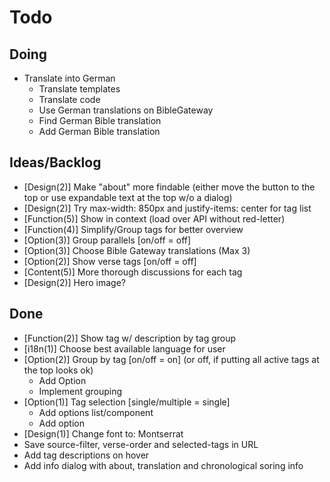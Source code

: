# Todo

## Doing

- Translate into German
    - Translate templates
    - Translate code
    - Use German translations on BibleGateway
    - Find German Bible translation
    - Add German Bible translation

## Ideas/Backlog
- [Design(2)] Make "about" more findable (either move the button to the top or use expandable text at the top w/o a dialog)
- [Design(2)] Try max-width: 850px and justify-items: center for tag list
- [Function(5)] Show in context (load over API without red-letter)
- [Function(4)] Simplify/Group tags for better overview
- [Option(3)] Group parallels [on/off = off]
- [Option(3)] Choose Bible Gateway translations (Max 3)
- [Option(2)] Show verse tags [on/off = off]
- [Content(5)] More thorough discussions for each tag
- [Design(2)] Hero image?



## Done
- [Function(2)] Show tag w/ description by tag group
- [i18n(1)] Choose best available language for user
- [Option(2)] Group by tag [on/off = on] (or off, if putting all active tags at the top looks ok)
    - Add Option
    - Implement grouping
- [Option(1)] Tag selection [single/multiple = single]
    - Add options list/component
    - Add option
- [Design(1)] Change font to: Montserrat
- Save source-filter, verse-order and selected-tags in URL
- Add tag descriptions on hover
- Add info dialog with about, translation and chronological soring info